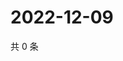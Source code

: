 # 2022-12-09

共 0 条

<!-- BEGIN WEIBO -->
<!-- 最后更新时间 Fri Dec 09 2022 04:13:42 GMT+0800 (China Standard Time) -->

<!-- END WEIBO -->
